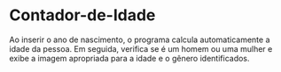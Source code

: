 # Contador-de-Idade
Ao inserir o ano de nascimento, o programa calcula automaticamente a idade da pessoa. Em seguida, verifica se é um homem ou uma mulher e exibe a imagem apropriada para a idade e o gênero identificados.
